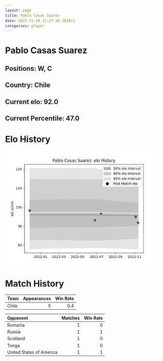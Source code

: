 ```yaml
---  
layout: page  
title: Pablo Casas Suarez  
date: 2022-11-16 11:27:26.281071  
categories: player  
---
```

# Pablo Casas Suarez

## Positions: W, C

## Country: Chile

## Current elo: 92.0

## Current Percentile: 47.0

# Elo History


![elo history](history_PabloCasasSuarez.png)
# Match History


| Team   |   Appearances |   Win Rate |
|:-------|--------------:|-----------:|
| Chile  |             5 |        0.4 |

| Opponent                 |   Matches |   Win Rate |
|:-------------------------|----------:|-----------:|
| Romania                  |         1 |          0 |
| Russia                   |         1 |          1 |
| Scotland                 |         1 |          0 |
| Tonga                    |         1 |          0 |
| United States of America |         1 |          1 |